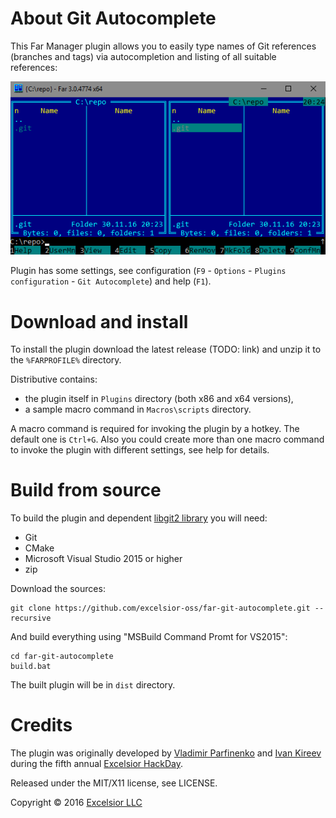 About Git Autocomplete
======================

This Far Manager plugin allows you to easily type names of Git references (branches and tags) via autocompletion and listing of all suitable references:

![Demo](demo.gif)

Plugin has some settings, see configuration (`F9` - `Options` - `Plugins configuration` - `Git Autocomplete`) and help (`F1`).

Download and install
====================

To install the plugin download the latest release (TODO: link) and unzip it to the `%FARPROFILE%` directory.

Distributive contains:

*   the plugin itself in `Plugins` directory (both x86 and x64 versions),
*   a sample macro command in `Macros\scripts` directory.

A macro command is required for invoking the plugin by a hotkey. The default one is `Ctrl+G`.
Also you could create more than one macro command to invoke the plugin with different settings, see help for details.

Build from source
=================

To build the plugin and dependent [libgit2 library](https://libgit2.github.com/) you will need:

*   Git
*   CMake
*   Microsoft Visual Studio 2015 or higher
*   zip

Download the sources:

    git clone https://github.com/excelsior-oss/far-git-autocomplete.git --recursive

And build everything using "MSBuild Command Promt for VS2015":

    cd far-git-autocomplete
    build.bat

The built plugin will be in `dist` directory.

Credits
=======

The plugin was originally developed by [Vladimir Parfinenko](https://github.com/cypok) and [Ivan Kireev](https://github.com/ivan2804)
during the fifth annual [Excelsior HackDay](https://www.excelsior-usa.com/blog/news/hack-day-i/).

Released under the MIT/X11 license, see LICENSE.

Copyright © 2016 [Excelsior LLC](http://www.excelsior-usa.com)
